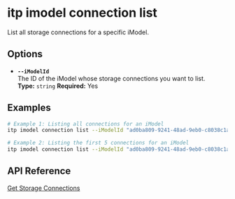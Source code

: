 # itp imodel connection list

List all storage connections for a specific iModel.

## Options

- **`--iModelId`**  
  The ID of the iModel whose storage connections you want to list.  
  **Type:** `string` **Required:** Yes

## Examples

```bash
# Example 1: Listing all connections for an iModel
itp imodel connection list --iModelId "ad0ba809-9241-48ad-9eb0-c8038c1a1d51"

# Example 2: Listing the first 5 connections for an iModel
itp imodel connection list --iModelId "ad0ba809-9241-48ad-9eb0-c8038c1a1d51" --top 5
```

## API Reference

[Get Storage Connections](https://developer.bentley.com/apis/synchronization/operations/get-storage-connections/)
